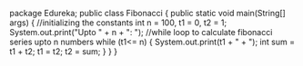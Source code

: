 package Edureka;
public class Fibonacci {
public static void main(String[] args) {
//initializing the constants
int n = 100, t1 = 0, t2 = 1;
System.out.print("Upto " + n + ": ");
//while loop to calculate fibonacci series upto n numbers
while (t1<= n)
{
System.out.print(t1 + " + ");
int sum = t1 + t2;
t1 = t2;
t2 = sum;
}
}
}
